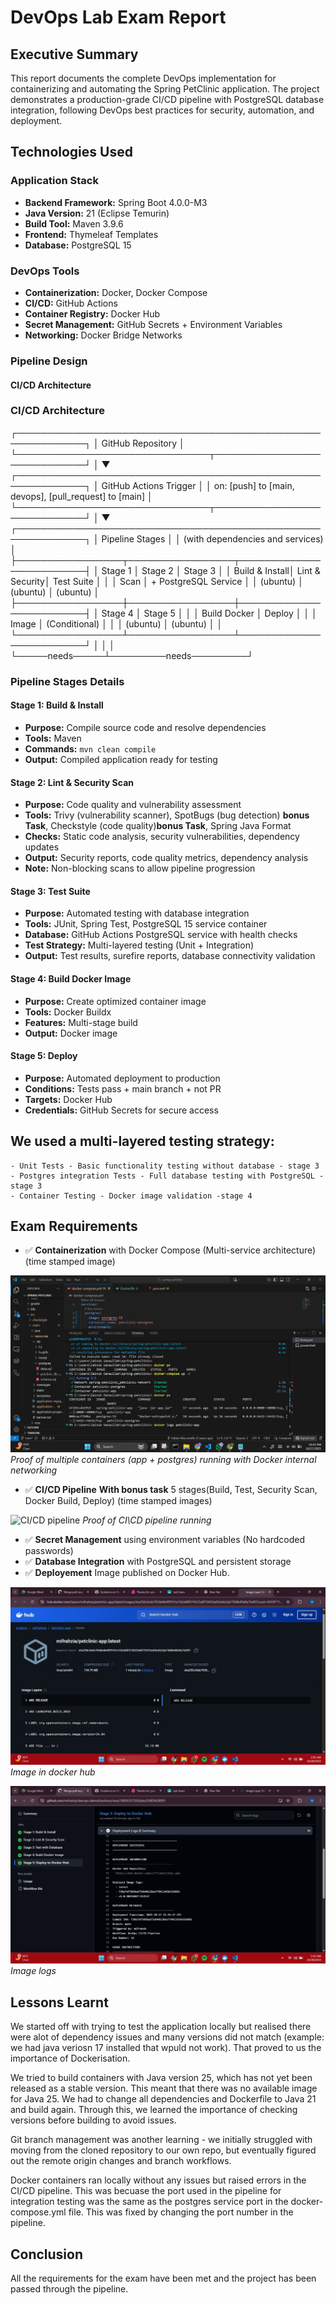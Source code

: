 # DevOps Lab Exam Report

## Executive Summary

This report documents the complete DevOps implementation for containerizing and automating the Spring PetClinic application. The project demonstrates a production-grade CI/CD pipeline with PostgreSQL database integration, following DevOps best practices for security, automation, and deployment.

## Technologies Used

### Application Stack
- **Backend Framework:** Spring Boot 4.0.0-M3
- **Java Version:** 21 (Eclipse Temurin)
- **Build Tool:** Maven 3.9.6
- **Frontend:** Thymeleaf Templates
- **Database:** PostgreSQL 15

### DevOps Tools
- **Containerization:** Docker, Docker Compose
- **CI/CD:** GitHub Actions
- **Container Registry:** Docker Hub
- **Secret Management:** GitHub Secrets + Environment Variables
- **Networking:** Docker Bridge Networks

### Pipeline Design

#### CI/CD Architecture

### CI/CD Architecture
┌─────────────────────────────────────────────────────────────┐
│                    GitHub Repository                        │
└───────────────────────────────┬─────────────────────────────┘
                                │
                                ▼
┌─────────────────────────────────────────────────────────────┐
│                   GitHub Actions Trigger                    │
│   on: [push] to [main, devops], [pull_request] to [main]   │
└───────────────────────────────┬─────────────────────────────┘
                                │
                                ▼
┌─────────────────────────────────────────────────────────────┐
│                    Pipeline Stages                          │
│        (with dependencies and services)                     │
├─────────────────┬─────────────────┬─────────────────────────┤
│   Stage 1       │   Stage 2       │   Stage 3               │
│  Build & Install│  Lint & Security│   Test Suite            │
│                 │     Scan        │  + PostgreSQL Service   │
│    (ubuntu)     │    (ubuntu)     │        (ubuntu)         │
├─────────────────┼─────────────────┼─────────────────────────┤
│   Stage 4       │   Stage 5       │                         │
│ Build Docker    │   Deploy        │                         │
│    Image        │  (Conditional)  │                         │
│   (ubuntu)      │    (ubuntu)     │                         │
└─────────────────┴─────────────────┴─────────────────────────┘
        │               │                       │
        └─────needs─────┴─────────needs─────────┘

### Pipeline Stages Details

#### Stage 1: Build & Install
- **Purpose:** Compile source code and resolve dependencies
- **Tools:** Maven
- **Commands:** `mvn clean compile`
- **Output:** Compiled application ready for testing

#### Stage 2: Lint & Security Scan
- **Purpose:** Code quality and vulnerability assessment
- **Tools:** Trivy (vulnerability scanner), SpotBugs (bug detection) **bonus Task**, Checkstyle (code quality)**bonus Task**, Spring Java Format 
- **Checks:** Static code analysis, security vulnerabilities, dependency updates
- **Output:** Security reports, code quality metrics, dependency analysis
- **Note:** Non-blocking scans to allow pipeline progression

#### Stage 3: Test Suite  
- **Purpose:** Automated testing with database integration
- **Tools:** JUnit, Spring Test, PostgreSQL 15 service container
- **Database:** GitHub Actions PostgreSQL service with health checks
- **Test Strategy:** Multi-layered testing (Unit + Integration)
- **Output:** Test results, surefire reports, database connectivity validation

#### Stage 4: Build Docker Image
- **Purpose:** Create optimized container image
- **Tools:** Docker Buildx
- **Features:** Multi-stage build
- **Output:** Docker image 

#### Stage 5: Deploy 
- **Purpose:** Automated deployment to production
- **Conditions:** Tests pass + main branch + not PR
- **Targets:** Docker Hub
- **Credentials:** GitHub Secrets for secure access

## We used a multi-layered testing strategy: 
    - Unit Tests - Basic functionality testing without database - stage 3
    - Postgres integration Tests - Full database testing with PostgreSQL -stage 3
    - Container Testing - Docker image validation -stage 4

## Exam Requirements 
- ✅ **Containerization** with Docker Compose (Multi-service architecture) (time stamped image)

![Docker Containers](screenshots/containers_running.png)
*Proof of multiple containers (app + postgres) running with Docker internal networking*

- ✅ **CI/CD Pipeline** **With bonus task** 5 stages(Build, Test, Security Scan, Docker Build, Deploy) (time stamped images)

![CI/CD pipeline](screenshots/CID.jpg)
*Proof of CI\CD pipeline running*

- ✅ **Secret Management** using environment variables (No hardcoded passwords)
- ✅ **Database Integration** with PostgreSQL and persistent storage
- ✅ **Deployement** Image published on Docker Hub.

![Deployment](screenshots/docker.jpg)
*Image in docker hub*

![Deployment](screenshots/docker2.jpg)
*Image logs*


## Lessons Learnt
We started off with trying to test the application locally but realised there were alot of dependency issues and many versions did not match (example: we had java veriosn 17 installed that wpuld not work). That proved to us the importance of Dockerisation. 

We tried to build containers with Java version 25, which has not yet been released as a stable version. This meant that there was no available image for Java 25. We had to change all dependencies and Dockerfile to Java 21 and build again. Through this, we learned the importance of checking versions before building to avoid issues.

Git branch management was another learning - we initially struggled with moving from the cloned repository to our own repo, but eventually figured out the remote origin changes and branch workflows.

Docker containers ran locally without any issues but raised errors in the CI/CD pipeline. This was becuase the port used in the pipeline for integration testing was the same as the postgres service port in the docker-compose.yml file. This was fixed by changing the port number in the pipeline. 


## Conclusion
All the requirements for the exam have been met and the project has been passed through the pipeline. 
